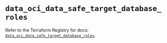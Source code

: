 # `data_oci_data_safe_target_database_roles`

Refer to the Terraform Registry for docs: [`data_oci_data_safe_target_database_roles`](https://registry.terraform.io/providers/hashicorp/oci/7.19.0/docs/data-sources/data_safe_target_database_roles).
